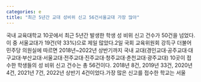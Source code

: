 ```yaml
---
categories: e
title: "최근 5년간 교대 성비위 신고 56건서울교대 가장 많아"
---
```

국내 교육대학교 10곳에서 최근 5년간 발생한 학생 성 비위 신고 건수가 50건을 넘었다. 이 중 서울교대가 19건(약 33%)으로 제일 많았다.2일 국회 교육위원회 강득구 더불어민주당 의원실에 따르면 2018년~2022년 상반기까지 국내 교대(경인교대·공주교대·대구교대·부산교대·서울교대·전주교대·진주교대·청주교대·춘천교대·광주교대) 10곳이 접수한 학생들의 성 비위 신고 건수는 총 56건이다. 2018년 8건, 2019년 33건, 2020년 4건, 2021년 7건, 2022년 상반기 4건이었다.가장 많은 신고를 접수한 학교는 서울
